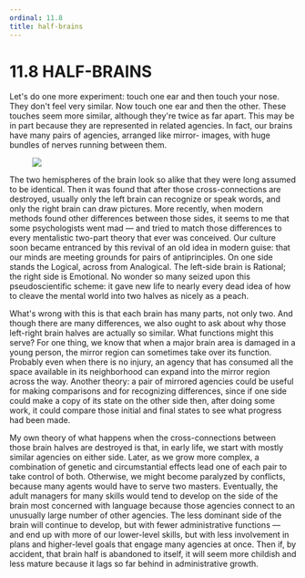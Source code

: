 ```yaml
---
ordinal: 11.8
title: half-brains
---
```


# 11.8 HALF-BRAINS

Let's do one more experiment: touch one ear and then touch your nose. They don't feel very similar. Now touch one ear and then the other. These touches seem more similar, although they're twice as far apart. This may be in part because they are represented in related agencies. In fact, our brains have many pairs of agencies, arranged like mirror- images, with huge bundles of nerves running between them.

<figure><img src="/images/ch11/11-3.png"></img></figure>
The two hemispheres of the brain look so alike that they were long assumed to be identical. Then it was found that after those cross-connections are destroyed, usually only the left brain can recognize or speak words, and only the right brain can draw pictures. More recently, when modern methods found other differences between those sides, it seems to me that some psychologists went mad &mdash; and tried to match those differences to every mentalistic two-part theory that ever was conceived. Our culture soon became entranced by this revival of an old idea in modern guise: that our minds are meeting grounds for pairs of antiprinciples. On one side stands the Logical, across from Analogical. The left-side brain is Rational; the right side is Emotional. No wonder so many seized upon this pseudoscientific scheme: it gave new life to nearly every dead idea of how to cleave the mental world into two halves as nicely as a peach.

What's wrong with this is that each brain has many parts, not only two. And though there are many differences, we also ought to ask about why those left-right brain halves are actually so similar. What functions might this serve? For one thing, we know that when a major brain area is damaged in a young person, the mirror region can sometimes take over its function. Probably even when there is no injury, an agency that has consumed all the space available in its neighborhood can expand into the mirror region across the way. Another theory: a pair of mirrored agencies could be useful for making comparisons and for recognizing differences, since if one side could make a copy of its state on the other side then, after doing some work, it could compare those initial and final states to see what progress had been made.

My own theory of what happens when the cross-connections between those brain halves are destroyed is that, in early life, we start with mostly similar agencies on either side. Later, as we grow more complex, a combination of genetic and circumstantial effects lead one of each pair to take control of both. Otherwise, we might become paralyzed by conflicts, because many agents would have to serve two masters. Eventually, the adult managers for many skills would tend to develop on the side of the brain most concerned with language because those agencies connect to an unusually large number of other agencies. The less dominant side of the brain will continue to develop, but with fewer administrative functions &mdash; and end up with more of our lower-level skills, but with less involvement in plans and higher-level goals that engage many agencies at once. Then if, by accident, that brain half is abandoned to itself, it will seem more childish and less mature because it lags so far behind in administrative growth.
